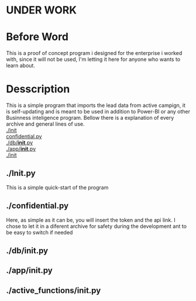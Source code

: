 # UNDER WORK

# Before Word
This is a proof of concept program i designed for the enterprise i worked with, since it will not be used, I'm letting it here for anyone who wants to learn about.

# Desscription
This is a simple program that imports the lead data from active campign, it is self-updating and is meant to be used in addition to Power-BI or any other Businness inteligence program.
Bellow there is a explanation of every archive and general lines of use.<br/>
[./init](#__init.py__)<br/>
[confidential.py](#confidential.py)<br/>
[./db/__init__.py](#db/__init__.py)<br/>
[./app/__init__.py](#app/__init__.py)<br/>
[./init](#active_functions/__init__.py)<br/>



## ./__Init__.py<a name="__init.py__"> </a>
 This is a simple quick-start of the program

## ./confidential.py<a name="confidential.py"> </a>
  Here, as simple as it can be, you will insert the token and the api link. I chose to let it in a diferent archive for safety during the development ant to be easy to switch if needed
  
## ./db/__init__.py<a name="db/__init__.py"> </a>

## ./app/__init__.py<a name="app/__init__.py"> </a>

## ./active_functions/__init__.py<a name="active_functions/__init__.py"> </a>









 
